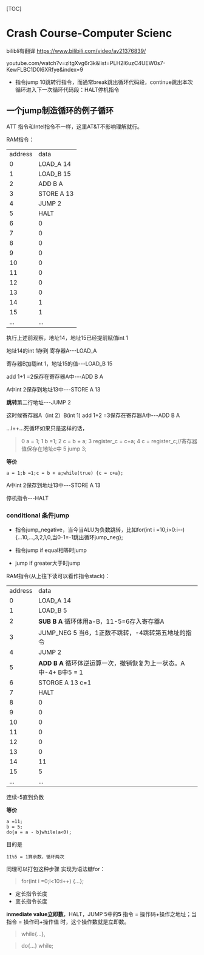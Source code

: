 
[TOC]

# Crash Course-Computer Scienc






bilibli有翻译 https://www.bilibili.com/video/av21376839/











youtube.com/watch?v=zltgXvg6r3k&list=PLH2l6uzC4UEW0s7-KewFLBC1D0l6XRfye&index=9



- 指令jump 10跳转行指令，而通常break跳出循环代码段，continue跳出本次循环进入下一次循环代码段：HALT停机指令



##  一个jump制造循环的例子循环


ATT 指令和Intel指令不一样，这里AT&T不影响理解就行。


RAM指令：

|         |            |
| ------- | ---------- |
| address | data       |
| 0       | LOAD_A 14  |
| 1       | LOAD_B 15  |
| 2       | ADD B A    |
| 3       | STORE A 13 |
| 4       | JUMP 2     |
| 5       | HALT       |
| 6       | 0          |
| 7       | 0          |
| 8       | 0          |
| 9       | 0          |
| 10      | 0          |
| 11      | 0          |
| 12      | 0          |
| 13      | 0          |
| 14      | 1          |
| 15      | 1          |
| ...     | ...        |

执行上述前观察，地址14，地址15已经提前赋值int 1

地址14的int 1存到 寄存器A---LOAD_A

寄存器B加载int 1，地址15的值---LOAD_B 15  

add 1+1 =2保存在寄存器A中---ADD B A   


A中int 2保存到地址13中---STORE A 13 


**跳转**第二行地址---JUMP 2

这时候寄存器A（int 2）B(int 1)
add 1+2 =3保存在寄存器A中---ADD B A   


...i++...死循环如果只是这样的话，



>0    a = 1;
1    b =1;
2    c = b + a;
3    register_c = c+a;
4    c = register_c;//寄存器值保存在地址c中
5    jump 3;


**等价**

```a = 1;b =1;c = b + a;while(true) {c = c+a};```

A中int 2保存到地址13中---STORE A 13 

停机指令---HALT


### **conditional 条件jump**

- 指令jump_negative，当今当ALU为负数跳转，比如for(int i =10;i>0:i--) {...10,...,3,2,1,0,当0-1=-1跳出循环jump_neg};

- 指令jump if equal相等时jump

- jump if greater大于时jump


RAM指令(从上往下读可以看作指令stack)：

|         |                                                                  |
| ------- | ---------------------------------------------------------------- |
| address | data                                                             |
| 0       | LOAD_A 14                                                        |
| 1       | LOAD_B 5                                                         |
| 2       | **SUB B A** 循环体用a-B，11-5=6存入寄存器A                          |
| 3       | JUMP_NEG 5 当6，1正数不跳转，-4跳转第五地址的指令                     |
| 4       | JUMP 2                                                           |
| 5       | **ADD B A**      循环体逆运算一次，撤销恢复为上一状态。A中-4+ B中5 = 1 |
| 6       | STORGE A 13           c=1                                        |
| 7       | HALT                                                             |
| 8       | 0                                                                |
| 9       | 0                                                                |
| 10      | 0                                                                |
| 11      | 0                                                                |
| 12      | 0                                                                |
| 13      | 0                                                                |
| 14      | 11                                                               |
| 15      | 5                                                                |
| ...     | ...                                                              |

连续-5直到负数

**等价**

```
a =11;
b = 5;
do{a = a - b}while(a<0);
```


目的是
```
11%5 = 1算余数，循环两次
```

同理可以打包这种步骤 实现为语法糖for：
>for(int i =0;i<10:i++) {...};



- 定长指令长度
- 变长指令长度


**inmediate value立即数**，HALT，JUMP 5中的**5**
指令 = 操作码+操作之地址；当指令 = 操作码+操作值 时，这个操作数就是立即数。




>while{...},

>do{...} while;








































































































